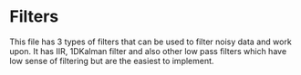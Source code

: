 # Filters
This file has 3 types of filters that can be used to filter noisy data and work upon. It has IIR, 1DKalman filter and also other low pass filters which have low sense of filtering but are the easiest to implement.
